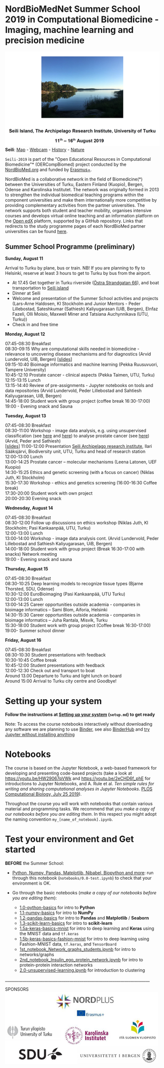 # NordBioMedNet Summer School 2019 in Computational Biomedicine - Imaging, machine learning and precision medicine

![Seili-2019 image](./assets/seili_2019.png) 
**Seili**: [Map](https://www.visitseili.fi/en/map) - [Webcam](https://www.visitseili.fi/en/webcam-and-weather/#pll_switcher) - [History](https://www.visitseili.fi/en/history) - [Nature](https://www.visitseili.fi/en/nature)


`Seili-2019` is part of the "Open Educational Resources in Computational Biomedicine"* (OERCompBiomed) project conducted by the [NordBioMed.org](https://nordbiomed.org/news/summer-school-2019) and funded by [Erasmus+](http://ec.europa.eu/programmes/erasmus-plus/projects/eplus-project-details/#project/bc4e0bdb-aa64-4d5c-a7f2-26d68ec36647).

NordBioMed is a collaborative network in the field of Biomedicine(*) between the Universities of Turku, Eastern Finland (Kuopio), Bergen, Odense and Karolinska Institutet. The network was originally formed in 2013 to strengthen the individual biomedical teaching programs within the component universities and make them internationally more competitive by providing complementary activities from the partner universities. The network supports both student and teacher mobility, organises intensive courses and develops virtual online teaching and an information platform on the [Open edX](https://open.edx.org/) platform, supported by a GitHub repository.
Links that redirects to the study programme pages of each NordBioMed partner universities can be found [here](https://nordbiomed.org).



## Summer School Programme (preliminary)

**Sunday, August 11**

Arrival to Turku by plane, bus or train. NB! If you are planning to fly to Helsinki, reserve at least 3 hours to get to Turku by bus from the airport.

 - At 17.45	Get together in Turku riverside ([Östra Strandgatan 66](https://www.google.com/maps/place/It%C3%A4inen+Rantakatu+66,+20810+Turku,+Finland/@60.4392863,22.2435996,17z/data=!3m1!4b1!4m5!3m4!1s0x468c770743d1c15d:0xe54b5e21c7c1efd4!8m2!3d60.4392863!4d22.2457883)), and boat transportation to [Seili island](https://www.visitseili.fi/en/map)
 - Dinner at Seili
 - Welcome and presentation of the Summer School activities and projects  (Lars-Arne Haldosen, KI Stockholm and Junior Mentors - Peder Lillebostad, Sateshkumar (Sathiesh) Kaliyugarasan (UiB, Bergen), Elnfaz Fazeli, Olli Moisio, Maxwell Miner and Tatsiana Auchynnikava (UTU, Turku))
 - Check in and free time

**Monday, August 12**

07:45-08:30	Breakfast <br>
08:30-09:15	Why are computational skills needed in biomedicine - relevance to uncovering disease mechanisms and for diagnostics (Arvid Lundervold, UIB, Bergen) [[slides](https://docs.google.com/presentation/d/1srqlU0Kk3NlfTV91haD1pgaOm08VvSndPULtYaq3gQg/edit?usp=sharing)]<br>
09:15-10:40	Bioimage informatics and machine learning (Pekka Ruusuvuori, Tampere University)<br>
10:45-12:10	Prostate cancer - clinical aspects (Pekka Taimen, UTU, Turku)<br>
12:15-13:15	Lunch<br>
13:15-14:40	Review of pre-assignments - Jupyter notebooks on tools and data repositories (Arvid Lundervold, Peder Lillebostad and Sahtiesh Kaliyugarasan, UiB, Bergen)<br>
14:45-18:00	Student work with group project (coffee break 16:30-17:00)<br>
19:00 -	Evening snack and Sauna

**Tuesday, August 13**

07:45-08:30	Breakfast<br>
08:30-11:00	Workshop - image data analysis, e.g. using unsupervised classification (see [here](notebooks/2.0-unsupervised-learning.ipynb) and [here](notebooks/brain-mri-unsupervised-classification.ipynb)) to analyse prostate cancer (see [here](notebooks/prostate-mri-unsupervised-classification.ipynb)) (Arvid, Peder and Sathiesh)<br> [[slides](https://docs.google.com/presentation/d/1E5YYcxXunRrD7DYPOGmIuihcDEKnaTzBI73tUOgyM8s/edit?usp=sharing)]
11:00-12:00	Presentation [Seili Archipelago research institute](https://www.utu.fi/en/units/cerut/archipelago-research-institute/Pages/home.aspx), Ilari Sääksjärvi, 
		Biodiversity unit, UTU, Turku and head of research station<br>
12:00-13:00	Lunch<br>
13:00-14:25	Prostate cancer – molecular mechanisms (Leena Latonen, UEF Kuopio)<br>
14:30-15:25	Ethics and genetic screening (with a focus on cancer) (Niklas Juth, KI Stockholm)<br>
15:30-17:30	Workshop - ethics and genetics screening (16:00-16:30 Coffee break)<br>
17:30-20:00	Student work with own project<br>
20:00-20:30	Evening snack

**Wednesday, August 14**

07:45-08:30	Breakfast<br>
08:30-12:00	Follow up discussions on ethics workshop (Niklas Juth, KI Stockholm; Pasi Kankaanpää, UTU, Turku)<br>
12:00-13:00	Lunch<br>
13:00-14:00	Workshop - image data analysis cont. (Arvid Lundervold, Peder 
		Lillebostad and Sathiesh Kaliyugarasan, UiB, Bergen)<br>
14:00-18:00	Student work with group project (Break 16:30-17:00 with snacks) Network meeting<br>
19:00 -	Evening snack and sauna<br>

**Thursday, August 15**

07:45-08:30	Breakfast<br>
08:30-10:25	Deep learning models to recognize tissue types (Bjarne Thorsted, SDU, Odense)<br>
10:30-12:00	EuroBioimaging (Pasi Kankaanpää, UTU Turku)<br>
12:00-13:00	Lunch<br>
13:00-14:25	Career opportunities outside academia - companies in bioimage informatics – Sami Blom, Aiforia, Helsinki<br>
14:30-15:30	Career opportunities outside academia - companies in bioimage informatics – Juha Rantala, Misvik, Turku<br>
15:30-18:00	Student work with group project (Coffee break 16:30-17:00) <br>
19:00-	Summer school dinner<br>

**Friday, August 16**

07:45-08:30	Breakfast<br>
08:30-10:30	Student presentations with feedback <br>
10:30-10:45	Coffee break<br>
10:45-12:00	Student presentations with feedback <br>
12:00-12:30	Check out and transport to boat<br>
Around 13.00 Departure to Turku and light lunch on board<br>
Around 15:00 Arrival to Turku city centre and Goodbye!<br>


# Setting up your system

**Follow the instructions at [Setting up your system](setup.md) (`setup.md`) to get ready**

Note: To access the course notebooks interactively without downloading any software we are planning to use [Binder](https://mybinder.org), see also
[BinderHub](https://github.com/jupyterhub/binderhub) and [try Jupyter without installing anything](https://jupyter.org/try)

# Notebooks
The course is based on the Jupyter Notebook, a web-based framework for developing and presenting code-based projects (take a look at https://youtu.be/HW29067qVWk and https://youtu.be/2eCHD6f_phE for introductions to Jupyter Notebooks, and A. Rule et al. _Ten simple rules for writing and sharing computational analyses in Jupyter Notebooks_. [PLOS Computational Biology, July 25 2019](https://journals.plos.org/ploscompbiol/article?id=10.1371/journal.pcbi.1007007)).

Throughout the course you will work with notebooks that contain various material and programming tasks. We recommend that you *make a copy of our notebooks before you are editing them*. In this respect you might adopt the naming convention `my_[name_of_notebook].ipynb`.


# Test your environment and Get started
**BEFORE** the Summer School:
* [Python, Numpy, Pandas, Matplotlib, Nibabel, Biopython and more](notebooks/0.0-test.ipynb): run through this notebook (`notebooks/0.0-test.ipynb`) to check that your environment is OK.<br>

* Go through the basic notebooks (*make a copy of our notebooks before you are editing them*):
  * [1.0-python-basics](notebooks/1.0-python-basics.ipynb) for intro to **Python**
  * [1.1-numpy-basics](notebooks/1.1-numpy-basics.ipynb) for intro to **NumPy**
  * [1.2-pandas-basics](notebooks/1.2-pandas-basics.ipynb) for intro to **Pandas** and **Matplotlib** / **Seaborn**
  * [1.3-scikit-learn-basics](notebooks/1.3-scikit-learn-basics.ipynb) for intro to **scikit-learn**
  * [1.5a-keras-basics-mnist](notebooks/1.5a-keras-basics-mnist.ipynb) for intro to deep learning and **Keras** using the MNIST data and `tf.keras`
  * [1.5b-keras-basics-fashion-mnist](notebooks/1.5b-keras-basics-fashion-mnist.ipynb) for intro to deep learning using Fashion-MNIST data, `tf.keras`, and `TensorBoard`
  * [1st_notebook_Network_graphs_students.ipynb](notebooks/1st_notebook_Network_graphs_students.ipynb) for intro to networks/graphs
  * [2nd_notebook_Insulin_ego_protein_network.ipynb](notebooks/2nd_notebook_Insulin_ego_protein_network.ipynb) for intro to protein-protein  interaction networks
  * [2.0-unsupervised-learning.ipynb](notebooks/2.0-unsupervised-learning.ipynb) for introduction to clustering


__________________________________________________________________________<br>

SPONSORS<br>
<img src="./assets/logos.png" width="500">
